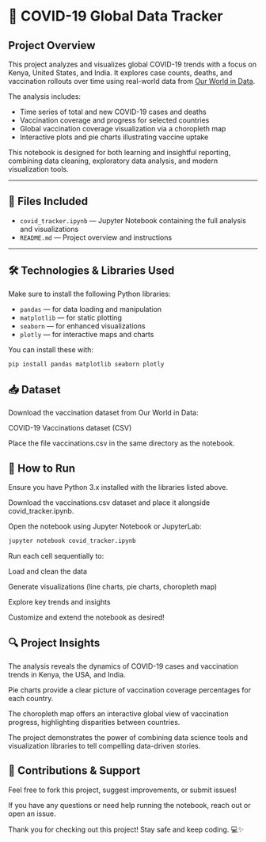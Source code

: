 # 🦠 COVID-19 Global Data Tracker

## Project Overview

This project analyzes and visualizes global COVID-19 trends with a focus on Kenya, United States, and India. It explores case counts, deaths, and vaccination rollouts over time using real-world data from [Our World in Data](https://ourworldindata.org/covid-vaccinations). 

The analysis includes:
- Time series of total and new COVID-19 cases and deaths
- Vaccination coverage and progress for selected countries
- Global vaccination coverage visualization via a choropleth map
- Interactive plots and pie charts illustrating vaccine uptake

This notebook is designed for both learning and insightful reporting, combining data cleaning, exploratory data analysis, and modern visualization tools.

---

## 📂 Files Included
- `covid_tracker.ipynb` — Jupyter Notebook containing the full analysis and visualizations
- `README.md` — Project overview and instructions

---

## 🛠️ Technologies & Libraries Used

Make sure to install the following Python libraries:

- `pandas` — for data loading and manipulation
- `matplotlib` — for static plotting
- `seaborn` — for enhanced visualizations
- `plotly` — for interactive maps and charts

You can install these with:

```bash
pip install pandas matplotlib seaborn plotly
```

## 📥 Dataset
Download the vaccination dataset from Our World in Data:

COVID-19 Vaccinations dataset (CSV)

Place the file vaccinations.csv in the same directory as the notebook.

## 🚀 How to Run
Ensure you have Python 3.x installed with the libraries listed above.

Download the vaccinations.csv dataset and place it alongside covid_tracker.ipynb.

Open the notebook using Jupyter Notebook or JupyterLab:

```bash
jupyter notebook covid_tracker.ipynb
```
Run each cell sequentially to:

Load and clean the data

Generate visualizations (line charts, pie charts, choropleth map)

Explore key trends and insights

Customize and extend the notebook as desired!

## 🔍 Project Insights
The analysis reveals the dynamics of COVID-19 cases and vaccination trends in Kenya, the USA, and India.

Pie charts provide a clear picture of vaccination coverage percentages for each country.

The choropleth map offers an interactive global view of vaccination progress, highlighting disparities between countries.

The project demonstrates the power of combining data science tools and visualization libraries to tell compelling data-driven stories.


## 🤝 Contributions & Support
Feel free to fork this project, suggest improvements, or submit issues!

If you have any questions or need help running the notebook, reach out or open an issue.

Thank you for checking out this project! Stay safe and keep coding. 💻✨
